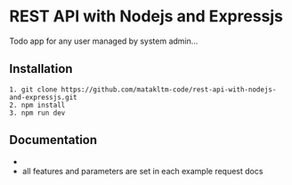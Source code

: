 # REST API with Nodejs and Expressjs

Todo app for any user managed by system admin...

## Installation

    1. git clone https://github.com/matakltm-code/rest-api-with-nodejs-and-expressjs.git
    2. npm install
    3. npm run dev

## Documentation

-
- all features and parameters are set in each example request docs
